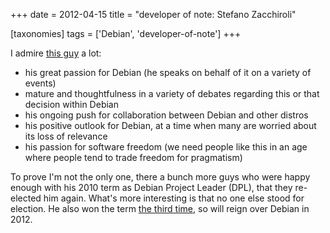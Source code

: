 +++
date = 2012-04-15
title = "developer of note: Stefano Zacchiroli"

[taxonomies]
tags = ['Debian', 'developer-of-note']
+++

I admire [this guy] a lot:

-   his great passion for Debian (he speaks on behalf of it on a variety
    of events)
-   mature and thoughtfulness in a variety of debates regarding this or
    that decision within Debian
-   his ongoing push for collaboration between Debian and other distros
-   his positive outlook for Debian, at a time when many are worried
    about its loss of relevance
-   his passion for software freedom (we need people like this in an age
    where people tend to trade freedom for pragmatism)

To prove I\'m not the only one, there a bunch more guys who were happy
enough with his 2010 term as Debian Project Leader (DPL), that they
re-elected him again. What\'s more interesting is that no one else stood
for election. He also won the term [the third time], so will reign over
Debian in 2012.

  [this guy]: http://upsilon.cc/~zack
  [the third time]: https://lists.debian.org/debian-announce/2012/msg00008.html
